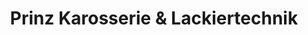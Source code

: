 ---
title: "Prinz Karosserie & Lackiertechnik"
url: /seitenstetten/prinz-karosserie-und-lackiertechnik/
shop: Autowerkstatt
---